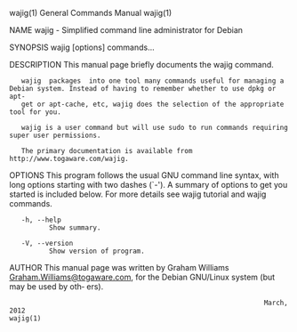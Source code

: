 wajig(1)                                                      General Commands Manual                                                     wajig(1)

NAME
       wajig - Simplified command line administrator for Debian

SYNOPSIS
       wajig [options] commands...

DESCRIPTION
       This manual page briefly documents the wajig command.

       wajig  packages  into one tool many commands useful for managing a Debian system. Instead of having to remember whether to use dpkg or apt-
       get or apt-cache, etc, wajig does the selection of the appropriate tool for you.

       wajig is a user command but will use sudo to run commands requiring super user permissions.

       The primary documentation is available from http://www.togaware.com/wajig.

OPTIONS
       This program follows the usual GNU command line syntax, with long options starting with two dashes (`-').  A summary of options to get  you
       started is included below.  For more details see wajig tutorial and wajig commands.

       -h, --help
              Show summary.

       -V, --version
              Show version of program.

AUTHOR
       This  manual  page  was written by Graham Williams <Graham.Williams@togaware.com>, for the Debian GNU/Linux system (but may be used by oth‐
       ers).

                                                                    March, 2012                                                           wajig(1)
